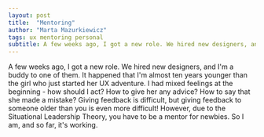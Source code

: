 ```yaml
---
layout: post
title:  "Mentoring"
author: "Marta Mazurkiewicz"
tags: ux mentoring personal
subtitle: A few weeks ago, I got a new role. We hired new designers, and I'm a buddy to one of them.
---
```


A few weeks ago, I got a new role. We hired new designers, and I'm a buddy to one of them. It happened that I'm almost ten years younger than the girl who just started her UX adventure. I had mixed feelings at the beginning - how should I act? How to give her any advice? How to say that she made a mistake? Giving feedback is difficult, but giving feedback to someone older than you is even more difficult! However, due to the Situational Leadership Theory, you have to be a mentor for newbies. So I am, and so far, it's working.
